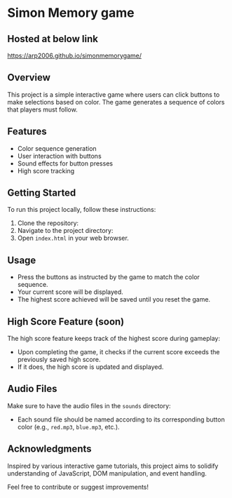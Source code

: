 # Simon Memory game
## Hosted at below link
https://arp2006.github.io/simonmemorygame/

## Overview
This project is a simple interactive game where users can click buttons to make selections based on color. The game generates a sequence of colors that players must follow.

## Features
- Color sequence generation
- User interaction with buttons
- Sound effects for button presses
- High score tracking

## Getting Started
To run this project locally, follow these instructions:

1. Clone the repository:
2. Navigate to the project directory:
3. Open `index.html` in your web browser.

## Usage
- Press the buttons as instructed by the game to match the color sequence.
- Your current score will be displayed.
- The highest score achieved will be saved until you reset the game.

## High Score Feature (soon)
The high score feature keeps track of the highest score during gameplay:
- Upon completing the game, it checks if the current score exceeds the previously saved high score.
- If it does, the high score is updated and displayed.

## Audio Files
Make sure to have the audio files in the `sounds` directory:
- Each sound file should be named according to its corresponding button color (e.g., `red.mp3`, `blue.mp3`, etc.).

## Acknowledgments
Inspired by various interactive game tutorials, this project aims to solidify understanding of JavaScript, DOM manipulation, and event handling.

Feel free to contribute or suggest improvements!
